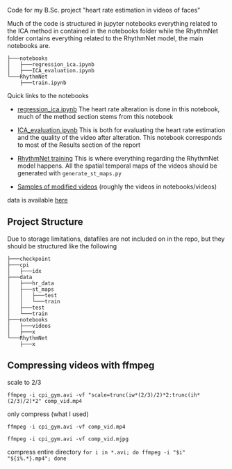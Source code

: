Code for my B.Sc. project "heart rate estimation in videos of faces"

Much of the code is structured in jupyter notebooks everything related to the ICA method in contained in the notebooks folder while the RhythmNet folder contains everything related to the RhythmNet model, the main notebooks are. 
```
├───notebooks
│   ├───regression_ica.ipynb
│   ├───ICA_evaluation.ipynb
└───RhythmNet
    ├───train.ipynb
```

Quick links to the notebooks

- [regression_ica.ipynb](https://nbviewer.org/github/AndreasLH/Heart-Rate-Estimation/blob/main/notebooks/regression_ica.ipynb) The heart rate alteration is done in this notebook, much of the method section stems from this notebook
- [ICA_evaluation.ipynb](https://nbviewer.org/github/AndreasLH/Heart-Rate-Estimation/blob/main/notebooks/ICA_evaluation.ipynb) This is both for evaluating the heart rate estimation and the quality of the video after alteration. This notebook corresponds to most of the Results section of the report
- [RhythmNet training](https://nbviewer.org/github/AndreasLH/Heart-Rate-Estimation/blob/main/RhythmNet/train.ipynb)  This is where everything regarding the RhythmNet model happens. All the spatial temporal maps of the videos should be generated with `generate_st_maps.py`


- [Samples of modified videos](https://drive.google.com/drive/folders/1XFiRorYi2KYkomA9VEbjXJshq_uuz7g0?usp=sharing) (roughly the videos in notebooks/videos)

data is available [here](https://github.com/partofthestars/LGI-PPGI-DB)

## Project Structure
Due to storage limitations, datafiles are not included on in the repo, but they should be structured like the following
```
├───checkpoint
├───cpi
│   ├───idx
├───data
│   ├───hr_data
│   ├───st_maps
│   │   ├───test
│   │   └───train
│   ├───test
│   └───train
├───notebooks
│   ├───videos
│   ├───x
└───RhythmNet
    ├───x
```


## Compressing videos with ffmpeg
scale to 2/3

```ffmpeg -i cpi_gym.avi -vf "scale=trunc(iw*(2/3)/2)*2:trunc(ih*(2/3)/2)*2" comp_vid.mp4```

only compress (what I used)

```ffmpeg -i cpi_gym.avi -vf comp_vid.mp4```

```ffmpeg -i cpi_gym.avi -vf comp_vid.mjpg```

compress entire directory 
```for i in *.avi; do ffmpeg -i "$i" "${i%.*}.mp4"; done```
